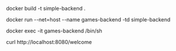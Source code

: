docker build -t simple-backend .

docker run --net=host --name games-backend -td simple-backend

docker exec -it games-backend /bin/sh

curl http://localhost:8080/welcome
